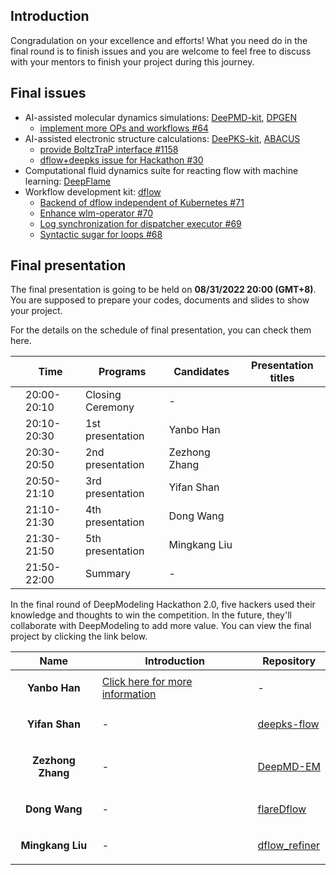 ## Introduction
Congradulation on your excellence and efforts! What you need do in the final round is to finish issues and you are welcome to feel free to discuss with your mentors to finish your project during this journey.

## Final issues
- AI-assisted molecular dynamics simulations: [DeePMD-kit](https://github.com/deepmodeling/deepmd-kit), [DPGEN](https://github.com/deepmodeling/dpgen)
   - [implement more OPs and workflows #64](https://github.com/deepmodeling/dpgen2/issues/64)
- AI-assisted electronic structure calculations: [DeePKS-kit](https://github.com/deepmodeling/deepks-kit), [ABACUS](https://github.com/deepmodeling/abacus-develop)
   - [provide BoltzTraP interface #1158](https://github.com/deepmodeling/abacus-develop/issues/1158)
   - [dflow+deepks issue for Hackathon #30](https://github.com/deepmodeling/deepks-kit/issues/30)
- Computational fluid dynamics suite for reacting flow with machine learning: [DeepFlame](https://github.com/deepmodeling/deepflame-dev)
- Workflow development kit: [dflow](https://github.com/deepmodeling/dflow/)
    - [Backend of dflow independent of Kubernetes #71](https://github.com/deepmodeling/dflow/issues/71)
    - [Enhance wlm-operator #70](https://github.com/deepmodeling/dflow/issues/70)
    - [Log synchronization for dispatcher executor #69](https://github.com/deepmodeling/dflow/issues/69)
    - [Syntactic sugar for loops #68](https://github.com/deepmodeling/dflow/issues/68)

## Final presentation
The final presentation is going to be held on **08/31/2022 20:00 (GMT+8)**. You are supposed to prepare your codes, documents and slides to show your project.

For the details on the schedule of final presentation, you can check them here.

|  | **Time** | **Programs** |**Candidates**|**Presentation titles**
|---|---|---|---|---|
|  |20:00-20:10| Closing Ceremony|-|
|  |20:10-20:30|1st presentation|Yanbo Han|
|  |20:30-20:50|2nd presentation|Zezhong Zhang|
|  |20:50-21:10|3rd presentation|Yifan Shan|
|  |21:10-21:30|4th presentation|Dong Wang|
|  |21:30-21:50|5th presentation|Mingkang Liu|
|  |21:50-22:00|Summary|-|

In the final round of DeepModeling Hackathon 2.0, five hackers used their knowledge and thoughts to win the competition. In the future, they'll collaborate with DeepModeling to add more value. You can view the final project by clicking the link below.

| Name | Introduction |Repository|
|---|---|---|
| <p align="center"> **Yanbo Han** | [Click here for more information](https://mp.weixin.qq.com/s?__biz=MzUxMDQwOTk4MA==&mid=2247492315&idx=1&sn=3cef15662c51c148b2825914b2625123&chksm=f901cf48ce76465e3c3265836d904249b2f561942f18c80cedf3befb8bc84dcfac497c9480ee&token=373056208&lang=zh_CN#rd) | - |
| <p align="center"> **Yifan Shan** | - | [deepks-flow](https://github.com/hustlingFive/deepks-flow) |
| <p align="center"> **Zezhong Zhang** | - | [DeepMD-EM](https://github.com/zezhong-zhang/DeepMD-EM)  |
| <p align="center"> **Dong Wang** | - | [flareDflow](https://github.com/DongWangChina/flareDflow) |
| <p align="center"> **Mingkang Liu** | - | [dflow_refiner](https://github.com/Franklalalala/dflow_refiner) |
